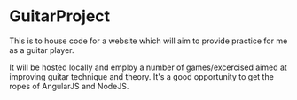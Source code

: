 # GuitarProject

This is to house code for a website which will aim to provide practice for me as a guitar player.

It will be hosted locally and employ a number of games/excercised aimed at improving guitar technique and theory. It's a good opportunity to get the ropes of AngularJS and NodeJS.
